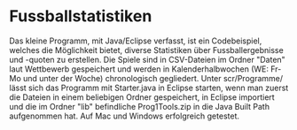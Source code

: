 # Fussballstatistiken
Das kleine Programm, mit Java/Eclipse verfasst, ist ein Codebeispiel, welches die Möglichkeit bietet, diverse Statistiken über Fussballergebnisse und -quoten zu erstellen. Die Spiele sind in CSV-Dateien im Ordner "Daten" laut Wettbewerb gespeichert und werden in Kalenderhalbwochen (WE: Fr-Mo und unter der Woche) chronologisch gegliedert. Unter scr/Programme/ lässt sich das Programm mit Starter.java in Eclipse starten, wenn man zuerst die Dateien in einem beliebigen Ordner gespeichert, in Eclipse importiert und die im Ordner "lib" befindliche Prog1Tools.zip in die Java Built Path aufgenommen hat. Auf Mac und Windows erfolgreich getestet.

